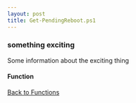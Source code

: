 ```yaml
---
layout: post
title: Get-PendingReboot.ps1
---
```


### something exciting

Some information about the exciting thing

#### Function

<script src="https://gist-it.appspot.com/github.com/BanterBoy/scripts-blog/blob/master/PowerShell/functions/Get-PendingReboot.ps1"></script>

<a href="/menu/_pages/functions.html">Back to Functions</a>
